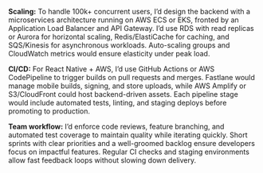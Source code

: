**Scaling:**
To handle 100k+ concurrent users, I’d design the backend with a microservices architecture running on AWS ECS or EKS, fronted by an Application Load Balancer and API Gateway. I’d use RDS with read replicas or Aurora for horizontal scaling, Redis/ElastiCache for caching, and SQS/Kinesis for asynchronous workloads. Auto-scaling groups and CloudWatch metrics would ensure elasticity under peak load.

**CI/CD:**
For React Native + AWS, I’d use GitHub Actions or AWS CodePipeline to trigger builds on pull requests and merges. Fastlane would manage mobile builds, signing, and store uploads, while AWS Amplify or S3/CloudFront could host backend-driven assets. Each pipeline stage would include automated tests, linting, and staging deploys before promoting to production.

**Team workflow:**
I’d enforce code reviews, feature branching, and automated test coverage to maintain quality while iterating quickly. Short sprints with clear priorities and a well-groomed backlog ensure developers focus on impactful features. Regular CI checks and staging environments allow fast feedback loops without slowing down delivery.

